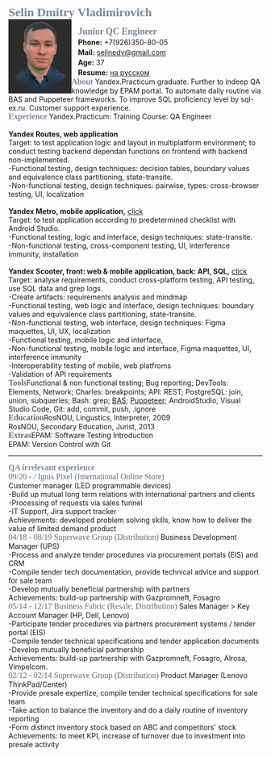 <font size="5" color="778899" face="Trebuchet MS"> <b>Selin Dmitry Vladimirovich</b> </font> <br clear="side"/>
<img src="https://raw.githubusercontent.com/Selinedv/selinedv.github.io/main/smallphoto.jpg" align="left" alt="image" width="125" /> <cut/>

ㅤ<font size="4" color="778899" face="Trebuchet MS"><b>Junior QC Engineer</b></font><br clear="">
ㅤ**Phone:** +7(926)350-80-05 <br clear="">
ㅤ**Mail:** selinedv@gmail.com <br clear="">
ㅤ**Age:** 37 <br clear="">
ㅤ**Resume:** [на русском](https://github.com/Selinedv/selinedv.github.io/raw/main/Selin_CV_v9.pdf "Click to load")<br clear=""> 
<font size="3" color="778899" face="Trebuchet MS"><b>About</b></font>
Yandex.Practicum graduate. Further to indeep QA knowledge by EPAM portal. To automate daily routine via BAS and Puppeteer frameworks. To improve SQL proficiency level by sql-ex.ru. Customer support experience.
 <br clear=""/>
<font size="3" color="778899" face="Trebuchet MS"><b>Experience</b></font>
Yandex.Practicum: Training Course: QA Engineer <br clear="">
<br clear="">__Yandex Routes, web application__ <br clear=""> 
Target: to test application logic and layout in multiplatform environment; to conduct testing backend dependan functions on frontend with backend non-implemented.<br clear=""> 
-Functional testing, design techniques: decision tables, boundary values and equivalence class partitioning, state-transite.<br clear="">
-Non-functional testing, design techniques: pairwise, types: cross-browser testing, UI, localization<br clear="">
<br clear="">__Yandex Metro, mobile application,__ [click](https://github.com/Selinedv/selinedv.github.io/blob/main/Yandex.Prilavok_Yandex.Metro_mobile.xlsx)<br clear="">
Target: to test application according to predetermined checklist with Android Studio.<br clear=""> 
-Functional testing, logic and interface, design techniques: state-transite.<br clear="">
-Non-functional testing, cross-component testing, UI, interference immunity, installation <br clear="">
<br clear="">__Yandex Scooter, front: web & mobile application, back: API, SQL,__ [click](https://github.com/Selinedv/selinedv.github.io/blob/main/Yandex.Taxi.%20Mindmap_checklist_Cases.xlsx)<br clear="">
Target: analyse requirements, conduct cross-platform testing, API testing, use SQL data and grep logs. <br clear="">
-Create artifacts: requirements analysis and mindmap<br clear="">
-Functional testing, web logic and interface, design techniques: boundary values and equivalence class partitioning, state-transite.<br clear="">
-Non-functional testing, web interface, design techniques: Figma maquettes, UI, UX, localization <br clear="">
-Functional testing, mobile logic and interface,  <br clear="">
-Non-functional testing, mobile logic and interface, Figma maquettes, UI, interference immunity <br clear="">
-Interoperability testing of mobile, web platfroms <br clear="">
-Validation of API requirements
<br clear="">
<font size="3" color="696969" face="Trebuchet MS"><b>Tools</b></font>Functional & non functional testing; Bug reporting; DevTools: Elements, Network; Charles: breakpoints; API: REST; PostgreSQL: join, union, subqueries; Bash: grep; [BAS](https://youtu.be/4l94BWbky_o "Click for Youtube. Details are in summary; rec for 1,25 speed"); [Puppeteer](https://youtu.be/hSY4BcvlmOI "Click for Youtube. Auto-update a CV on hh website; antibot capture is workarounded"); AndroidStudio, Visual Studio Code, Git: add, commit, push, .ignore<br clear="">
<font size="3" color="696969" face="Trebuchet MS"><b>Education</b></font>RosNOU, Lingustics, Interpreter, 2009 <br clear=""> RosNOU, Secondary Education, Jurist, 2013<br clear="">
<font size="3" color="696969" face="Trebuchet MS"><b>Extras</b></font>EPAM: Software Testing Introduction <br clear=""> EPAM: Version Control with Git <br clear="">

***

<font size="3" color="778899" face="Trebuchet MS"><b>QA irrelevant experience</b></font><br clear=""><font size="3" color="696969" face="Trebuchet MS">09/20 - _/_ Ignis Pixel (International Online Store)</font><br clear="">
Customer manager (LED programmable devices)<br clear=""> 
-Build up mutual long term relations with international partners and clients<br clear=""> 
-Processing of requests via sales funnel<br clear=""> 
-IT Support, Jira support tracker<br clear="">
Achievements: developed problem solving skills, know how to deliver the value of limited demand product<br clear="">
<font size="3" color="696969" face="Trebuchet MS">04/18 - 08/19 Superwave Group (Distribution)</font>
Business Development Manager (UPS)<br clear=""> 
-Process and analyze tender procedures via procurement portals (EIS) and CRM <br clear="">
-Compile tender tech documentation, provide technical advice and support for sale team <br clear="">
-Develop mutually beneficial partnership with partners<br clear="">
Achievements: build-up partnership with Gazpromneft, Fosagro<br clear=""/>
<font size="3" color="696969" face="Trebuchet MS">05/14 - 12/17 Business Fabric (Resale, Distribution)</font>
Sales Manager > Key Account Manager (HP, Dell, Lenovo)<br clear="">
-Participate tender prоcedures via partners procurement systems / tender portal (EIS) <br clear="">
-Compile tender technical specifications and tender application documents <br clear="">
-Develop mutually beneficial partnership<br clear="">
Achievements: build-up partnership with Gazpromneft, Fosagro, Alrosa, Vimpelcom.<br clear="">
<font size="3" color="696969" face="Trebuchet MS">02/12 - 02/14 Superwave Group (Distribution)</font>
Product Manager (Lenovo ThinkPad/Center)<br clear=""> 
-Provide presale expertize, compile tender technical specifications for sale team <br clear=""/>
-Take action to balance the inventory and do a daily routine of inventory reporting <br clear=""/>
-Form distinct inventory stock based on ABC and competitors' stock <br clear=""/>
Achievements: to meet KPI, increase of turnover due to investment into presale activity
